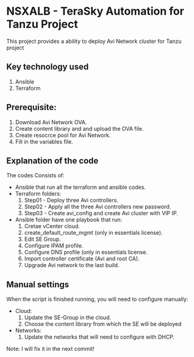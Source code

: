 # NSXALB - TeraSky Automation for Tanzu Project

This project provides a ability to deploy Avi Network cluster for Tanzu project

## Key technology used

1. Ansible
2. Terraform

## Prerequisite:

1. Download Avi Network OVA.
2. Create content library and and upload the OVA file.
3. Create resocrce pool for Avi Network.
4. Fill in the variables file.

## Explanation of the code

The codes Consists of:
- Ansible that run all the terraform and ansible codes.
- Terraform folders:
  1. Step01 - Deploy three Avi controllers.
  2. Step02 - Apply all the three Avi controllers new password.
  3. Step03 - Create avi_config and create Avi cluster with VIP IP.
- Ansible folder have one playbook that run:
  1. Cretae vCenter cloud.
  2. create_default_route_mgmt (only in essentials license).
  3. Edit SE Group.
  4. Configure IPAM profile.
  5. Configure DNS profile (only in essentials license.
  6. Import controller certificate (Avi and root CA).
  7. Upgrade Avi network to the last build.

## Manual settings

When the script is finished running, you will need to configure manually:
- Cloud:
  1. Update the SE-Group in the cloud.
  2. Choose the content library from which the SE will be deployed
- Networks:
  1. Update the networks that will need to configure with DHCP.

Note: I will fix it in the next commit!
